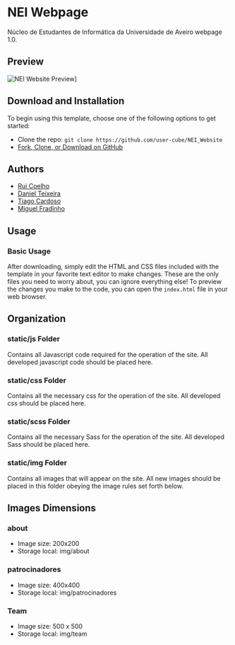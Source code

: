 # NEI Webpage

Núcleo de Estudantes de Informática da Universidade de Aveiro webpage 1.0.

## Preview

![NEI Website Preview](https://image.ibb.co/igJfB9/homepage.png)]

## Download and Installation

To begin using this template, choose one of the following options to get started:
* Clone the repo: `git clone https://github.com/user-cube/NEI_Website`
* [Fork, Clone, or Download on GitHub](https://github.com/user-cube/NEI_Website)

## Authors
* [Rui Coelho](https://github.com/user-cube)
* [Daniel Teixeira](https://github.com/DamnDaniel7)
* [Tiago Cardoso](https://github.com/tkardozo)
* [Miguel Fradinho](https://github.com/miguelfradinho)

## Usage

### Basic Usage

After downloading, simply edit the HTML and CSS files included with the template in your favorite text editor to make changes. These are the only files you need to worry about, you can ignore everything else! To preview the changes you make to the code, you can open the `index.html` file in your web browser.

## Organization

### static/js Folder
Contains all Javascript code required for the operation of the site.
All developed javascript code should be placed here.

### static/css Folder
Contains all the necessary css for the operation of the site.
All developed css should be placed here.

### static/scss Folder
Contains all the necessary Sass for the operation of the site.
All developed Sass should be placed here.

### static/img Folder
Contains all images that will appear on the site.
All new images should be placed in this folder obeying the image rules set forth below.

## Images Dimensions

### about

* Image size: 200x200
* Storage local: img/about

### patrocinadores
* Image size: 400x400
* Storage local: img/patrocinadores

### Team
* Image size: 500 x 500
* Storage local: img/team
